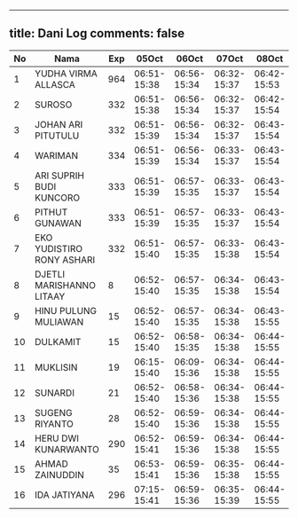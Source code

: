 
---
title: Dani Log
comments: false
---

| No | Nama | Exp | 05Oct | 06Oct | 07Oct | 08Oct | 09Oct |
|-----|-----|-----|-----|-----|-----|-----|-----|
| 1 | YUDHA VIRMA ALLASCA  | 964 | 06:51-15:38 | 06:56-15:34 | 06:32-15:37 | 06:42-15:53 | 06:59-- |
| 2 | SUROSO  | 332 | 06:51-15:38 | 06:56-15:34 | 06:32-15:37 | 06:42-15:54 | 06:59-- |
| 3 | JOHAN ARI PITUTULU  | 332 | 06:51-15:39 | 06:56-15:34 | 06:32-15:37 | 06:43-15:54 | 06:59-- |
| 4 | WARIMAN  | 334 | 06:51-15:39 | 06:56-15:34 | 06:33-15:37 | 06:43-15:54 | 06:59-- |
| 5 | ARI SUPRIH BUDI KUNCORO  | 333 | 06:51-15:39 | 06:57-15:35 | 06:33-15:37 | 06:43-15:54 | 06:59-- |
| 6 | PITHUT GUNAWAN  | 333 | 06:51-15:39 | 06:57-15:35 | 06:33-15:37 | 06:43-15:54 | 07:00-- |
| 7 | EKO YUDISTIRO RONY ASHARI  | 332 | 06:51-15:40 | 06:57-15:35 | 06:33-15:38 | 06:43-15:54 | 07:00-- |
| 8 | DJETLI MARISHANNO LITAAY  | 8 | 06:52-15:40 | 06:57-15:35 | 06:34-15:38 | 06:43-15:54 | 07:00-- |
| 9 | HINU PULUNG MULIAWAN  | 15 | 06:52-15:40 | 06:57-15:35 | 06:34-15:38 | 06:43-15:55 | 07:00-- |
| 10 | DULKAMIT  | 15 | 06:52-15:40 | 06:58-15:35 | 06:34-15:38 | 06:44-15:55 | 07:00-- |
| 11 | MUKLISIN  | 19 | 06:15-15:40 | 06:09-15:36 | 06:34-15:38 | 06:44-15:55 | 07:01-- |
| 12 | SUNARDI  | 21 | 06:52-15:40 | 06:58-15:36 | 06:34-15:38 | 06:44-15:55 | 07:01-- |
| 13 | SUGENG RIYANTO  | 28 | 06:52-15:40 | 06:59-15:36 | 06:34-15:38 | 06:44-15:55 | 07:01-- |
| 14 | HERU DWI KUNARWANTO  | 290 | 06:52-15:41 | 06:59-15:36 | 06:34-15:38 | 06:44-15:55 | 07:01-- |
| 15 | AHMAD ZAINUDDIN  | 35 | 06:53-15:41 | 06:59-15:36 | 06:35-15:38 | 06:44-15:55 | 07:01-- |
| 16 | IDA JATIYANA  | 296 | 07:15-15:41 | 06:59-15:36 | 06:35-15:39 | 06:44-15:55 | 07:02-- |
